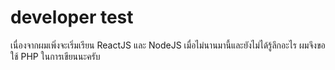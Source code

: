 # developer test

เนื่องจากผมเพิ่งจะเริ่มเรียน ReactJS และ NodeJS เมื่อไม่นานมานี้และยังไม่ได้รู้ลึกอะไร ผมจึงขอใช้ PHP ในการเขียนนะครับ
